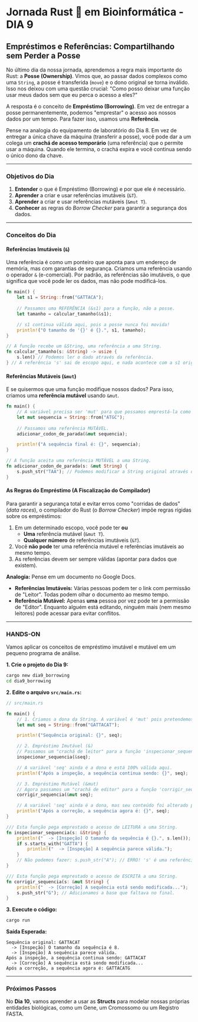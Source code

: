 # Jornada Rust 🦀 em Bioinformática - DIA 9

## Empréstimos e Referências: Compartilhando sem Perder a Posse

No último dia da nossa jornada, aprendemos a regra mais importante do Rust: a **Posse (Ownership)**. Vimos que, ao passar dados complexos como uma `String`, a posse é transferida (`move`) e o dono original se torna inválido. Isso nos deixou com uma questão crucial: "Como posso deixar uma função usar meus dados sem que eu perca o acesso a eles?"

A resposta é o conceito de **Empréstimo (Borrowing)**. Em vez de entregar a posse permanentemente, podemos "emprestar" o acesso aos nossos dados por um tempo. Para fazer isso, usamos uma **Referência**.

Pense na analogia do equipamento de laboratório do Dia 8. Em vez de entregar a única chave da máquina (transferir a posse), você pode dar a um colega um **crachá de acesso temporário** (uma referência) que o permite usar a máquina. Quando ele termina, o crachá expira e você continua sendo o único dono da chave.

---

### Objetivos do Dia

1.  **Entender** o que é Empréstimo (Borrowing) e por que ele é necessário.
2.  **Aprender** a criar e usar referências imutáveis (`&T`).
3.  **Aprender** a criar e usar referências mutáveis (`&mut T`).
4.  **Conhecer** as regras do *Borrow Checker* para garantir a segurança dos dados.

---

### Conceitos do Dia

#### Referências Imutáveis (`&`)

Uma referência é como um ponteiro que aponta para um endereço de memória, mas com garantias de segurança. Criamos uma referência usando o operador `&` (e-comercial). Por padrão, as referências são imutáveis, o que significa que você pode ler os dados, mas não pode modificá-los.

```rust
fn main() {
    let s1 = String::from("GATTACA");
    
    // Passamos uma REFERÊNCIA (&s1) para a função, não a posse.
    let tamanho = calcular_tamanho(&s1); 

    // s1 continua válida aqui, pois a posse nunca foi movida!
    println!("O tamanho de '{}' é {}.", s1, tamanho);
}

// A função recebe um &String, uma referência a uma String.
fn calcular_tamanho(s: &String) -> usize {
    s.len() // Podemos ler o dado através da referência.
} // A referência 's' sai de escopo aqui, e nada acontece com a s1 original.
```

#### Referências Mutáveis (`&mut`)

E se quisermos que uma função modifique nossos dados? Para isso, criamos uma **referência mutável** usando `&mut`.

```rust
fn main() {
    // A variável precisa ser 'mut' para que possamos emprestá-la como mutável.
    let mut sequencia = String::from("ATGC"); 
    
    // Passamos uma referência MUTÁVEL.
    adicionar_codon_de_parada(&mut sequencia);

    println!("A sequência final é: {}", sequencia);
}

// A função aceita uma referência MUTÁVEL a uma String.
fn adicionar_codon_de_parada(s: &mut String) {
    s.push_str("TAA"); // Podemos modificar a String original através da referência.
}
```

#### As Regras do Empréstimo (A Fiscalização do Compilador)

Para garantir a segurança total e evitar erros como "corridas de dados" (*data races*), o compilador do Rust (o *Borrow Checker*) impõe regras rígidas sobre os empréstimos:

1.  Em um determinado escopo, você pode ter **ou**
    * **Uma** referência mutável (`&mut T`).
    * **Qualquer número** de referências imutáveis (`&T`).
2.  Você **não pode** ter uma referência mutável e referências imutáveis ao mesmo tempo.
3.  As referências devem ser sempre válidas (apontar para dados que existem).

**Analogia:** Pense em um documento no Google Docs.
* **Referências Imutáveis:** Várias pessoas podem ter o link com permissão de "Leitor". Todas podem olhar o documento ao mesmo tempo.
* **Referência Mutável:** Apenas **uma** pessoa por vez pode ter a permissão de "Editor". Enquanto alguém está editando, ninguém mais (nem mesmo leitores) pode acessar para evitar conflitos.

---

### HANDS-ON

Vamos aplicar os conceitos de empréstimo imutável e mutável em um pequeno programa de análise.

**1. Crie o projeto do Dia 9:**

```bash
cargo new dia9_borrowing
cd dia9_borrowing
```

**2. Edite o arquivo `src/main.rs`:**

```rust
// src/main.rs

fn main() {
    // 1. Criamos a dona da String. A variável é 'mut' pois pretendemos modificá-la depois.
    let mut seq = String::from("GATTACAT");

    println!("Sequência original: {}", seq);

    // 2. Empréstimo Imutável (&)
    // Passamos um "crachá de leitor" para a função 'inspecionar_sequencia'.
    inspecionar_sequencia(&seq);

    // A variável 'seq' ainda é a dona e está 100% válida aqui.
    println!("Após a inspeção, a sequência continua sendo: {}", seq);

    // 3. Empréstimo Mutável (&mut)
    // Agora passamos um "crachá de editor" para a função 'corrigir_sequencia'.
    corrigir_sequencia(&mut seq);

    // A variável 'seq' ainda é a dona, mas seu conteúdo foi alterado pela função.
    println!("Após a correção, a sequência agora é: {}", seq);
}

/// Esta função pega emprestado o acesso de LEITURA a uma String.
fn inspecionar_sequencia(s: &String) {
    println!("  -> [Inspeção] O tamanho da sequência é {}.", s.len());
    if s.starts_with("GATTA") {
        println!("  -> [Inspeção] A sequência parece válida.");
    }
    // Não podemos fazer: s.push_str("A"); // ERRO! 's' é uma referência imutável.
}

/// Esta função pega emprestado o acesso de ESCRITA a uma String.
fn corrigir_sequencia(s: &mut String) {
    println!("  -> [Correção] A sequência está sendo modificada...");
    s.push_str("G"); // Adicionamos a base que faltava no final.
}
```

**3. Execute o código:**

```bash
cargo run
```

**Saída Esperada:**

```
Sequência original: GATTACAT
  -> [Inspeção] O tamanho da sequência é 8.
  -> [Inspeção] A sequência parece válida.
Após a inspeção, a sequência continua sendo: GATTACAT
  -> [Correção] A sequência está sendo modificada...
Após a correção, a sequência agora é: GATTACATG
```

---

### Próximos Passos

No **Dia 10**, vamos aprender a usar as **Structs** para modelar nossas próprias entidades biológicas, como um Gene, um Cromossomo ou um Registro FASTA.
